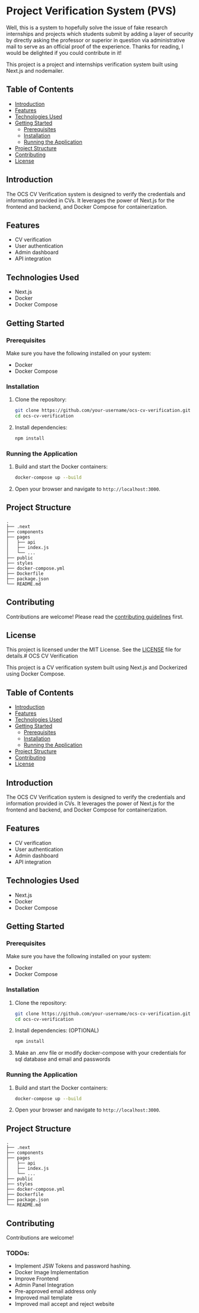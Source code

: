 # Project Verification System (PVS)

Well, this is a system to hopefully solve the issue of fake research internships and projects which students submit by adding a layer of security by directly asking the professor or superior in question via administrative mail to serve as an official proof of the experience.
Thanks for reading, I would be delighted if you could contribute in it!

This project is a project and internships verification system built using Next.js and nodemailer.

## Table of Contents

- [Introduction](#introduction)
- [Features](#features)
- [Technologies Used](#technologies-used)
- [Getting Started](#getting-started)
    - [Prerequisites](#prerequisites)
    - [Installation](#installation)
    - [Running the Application](#running-the-application)
- [Project Structure](#project-structure)
- [Contributing](#contributing)
- [License](#license)

## Introduction

The OCS CV Verification system is designed to verify the credentials and information provided in CVs. It leverages the power of Next.js for the frontend and backend, and Docker Compose for containerization.

## Features

- CV verification
- User authentication
- Admin dashboard
- API integration

## Technologies Used

- Next.js
- Docker
- Docker Compose

## Getting Started

### Prerequisites

Make sure you have the following installed on your system:

- Docker
- Docker Compose

### Installation

1. Clone the repository:

     ```sh
     git clone https://github.com/your-username/ocs-cv-verification.git
     cd ocs-cv-verification
     ```

2. Install dependencies:

     ```sh
     npm install
     ```

### Running the Application

1. Build and start the Docker containers:

     ```sh
     docker-compose up --build
     ```

2. Open your browser and navigate to `http://localhost:3000`.

## Project Structure

```
.
├── .next
├── components
├── pages
│   ├── api
│   ├── index.js
│   └── ...
├── public
├── styles
├── docker-compose.yml
├── Dockerfile
├── package.json
└── README.md
```

## Contributing

Contributions are welcome! Please read the [contributing guidelines](CONTRIBUTING.md) first.

## License

This project is licensed under the MIT License. See the [LICENSE](LICENSE) file for details.# OCS CV Verification

This project is a CV verification system built using Next.js and Dockerized using Docker Compose.

## Table of Contents

- [Introduction](#introduction)
- [Features](#features)
- [Technologies Used](#technologies-used)
- [Getting Started](#getting-started)
    - [Prerequisites](#prerequisites)
    - [Installation](#installation)
    - [Running the Application](#running-the-application)
- [Project Structure](#project-structure)
- [Contributing](#contributing)
- [License](#license)

## Introduction

The OCS CV Verification system is designed to verify the credentials and information provided in CVs. It leverages the power of Next.js for the frontend and backend, and Docker Compose for containerization.

## Features

- CV verification
- User authentication
- Admin dashboard
- API integration

## Technologies Used

- Next.js
- Docker
- Docker Compose

## Getting Started

### Prerequisites

Make sure you have the following installed on your system:

- Docker
- Docker Compose

### Installation

1. Clone the repository:

     ```sh
     git clone https://github.com/your-username/ocs-cv-verification.git
     cd ocs-cv-verification
     ```

2. Install dependencies: (OPTIONAL)

     ```sh
     npm install
     ```

3. Make an .env file or modify docker-compose with your credentials for sql database and email and passwords

### Running the Application

1. Build and start the Docker containers:

     ```sh
     docker-compose up --build
     ```

2. Open your browser and navigate to `http://localhost:3000`.

## Project Structure

```
.
├── .next
├── components
├── pages
│   ├── api
│   ├── index.js
│   └── ...
├── public
├── styles
├── docker-compose.yml
├── Dockerfile
├── package.json
└── README.md
```

## Contributing
Contributions are welcome!

### TODOs:
- Implement JSW Tokens and password hashing.
- Docker Image Implementation
- Improve Frontend
- Admin Panel Integration
- Pre-approved email address only
- Improved mail template
- Improved mail accept and reject website